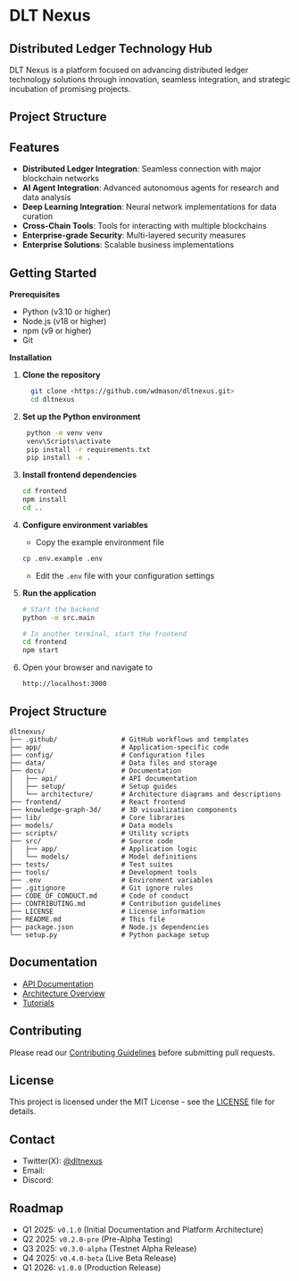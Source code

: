 # DLT Nexus

## Distributed Ledger Technology Hub

DLT Nexus is a platform focused on advancing distributed ledger technology solutions through innovation, seamless integration, and strategic incubation of promising projects.

## Project Structure

## Features

- **Distributed Ledger Integration**: Seamless connection with major blockchain networks
- **AI Agent Integration**: Advanced autonomous agents for research and data analysis
- **Deep Learning Integration**: Neural network implementations for data curation
- **Cross-Chain Tools**: Tools for interacting with multiple blockchains
- **Enterprise-grade Security**: Multi-layered security measures
- **Enterprise Solutions**: Scalable business implementations

## Getting Started

 **Prerequisites**

   - Python (v3.10 or higher)
   - Node.js (v18 or higher)
   - npm (v9 or higher)
   - Git

 **Installation**

1. **Clone the repository**

   ```bash
     git clone <https://github.com/wdmason/dltnexus.git>
     cd dltnexus
   ```

2. **Set up the Python environment**

   ```bash
    python -m venv venv
    venv\Scripts\activate
    pip install -r requirements.txt
    pip install -e .
   ```

3. **Install frontend dependencies**

    ```bash
    cd frontend
    npm install
    cd ..
   ```

4.  **Configure environment variables**

    * Copy the example environment file
   
    ```bash
    cp .env.example .env
    ```
    
    * Edit the `.env` file with your configuration settings

5. **Run the application**

   ```bash
   # Start the backend
   python -m src.main
   
   # In another terminal, start the frontend
   cd frontend
   npm start
   ```

6. Open your browser and navigate to

    ```text
    http://localhost:3000
    ```

## Project Structure

```text
dltnexus/
├── .github/                # GitHub workflows and templates
├── app/                    # Application-specific code
├── config/                 # Configuration files
├── data/                   # Data files and storage
├── docs/                   # Documentation
│   ├── api/                # API documentation
│   ├── setup/              # Setup guides
│   └── architecture/       # Architecture diagrams and descriptions
├── frontend/               # React frontend
├── knowledge-graph-3d/     # 3D visualization components
├── lib/                    # Core libraries
├── models/                 # Data models
├── scripts/                # Utility scripts
├── src/                    # Source code
│   ├── app/                # Application logic
│   └── models/             # Model definitions
├── tests/                  # Test suites
├── tools/                  # Development tools
├── .env                    # Environment variables
├── .gitignore              # Git ignore rules
├── CODE_OF_CONDUCT.md      # Code of conduct
├── CONTRIBUTING.md         # Contribution guidelines
├── LICENSE                 # License information
├── README.md               # This file
├── package.json            # Node.js dependencies
└── setup.py                # Python package setup

```

## Documentation

- [API Documentation](docs/api/README.md)
- [Architecture Overview](docs/architecture/README.md)
- [Tutorials](docs/tutorials/README.md)

## Contributing

Please read our [Contributing Guidelines](CONTRIBUTING.md) before submitting pull requests.

## License

This project is licensed under the MIT License - see the [LICENSE](LICENSE) file for details.

## Contact

- Twitter(X): [@dltnexus](https://x.com/dltnexus)
- Email:
- Discord:

## Roadmap

- Q1 2025: `v0.1.0` (Initial Documentation and Platform Architecture)
- Q2 2025: `v0.2.0-pre` (Pre-Alpha Testing)
- Q3 2025: `v0.3.0-alpha` (Testnet Alpha Release)
- Q4 2025: `v0.4.0-beta` (Live Beta Release)
- Q1 2026: `v1.0.0` (Production Release)
